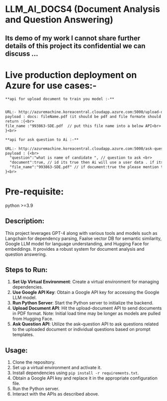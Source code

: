 # LLM_AI_DOCS4 (Document Analysis and Question Answering) 
## Its demo of my work I cannot share further details of this project its confidential we can discuss ...

# Live production deployment on Azure for use cases:-
```diff
**api for upload document to train you model :-**


URL:- http://azuremachine.koreacentral.cloudapp.azure.com:5000/upload-document<br>
payload : docs: fileName.pdf (it should be pdf and file formate should be formData)<br>
return :{<br>
file_name :"993863-SDE.pdf  // put this file name into a below API<br>
}<br>

**api for ask question to Ai :-**

URL:- http://azuremachine.koreacentral.cloudapp.azure.com:5000/ask-question<br>
payload : {<br>
  "question":"what is name of candidate ", // question to ask <br>
  "document":true, // id its true then Ai will use a user data . if its false its use a global information source  <br>
  "file_name":"993863-SDE.pdf" // if document:true the please mention the upload file name. in above api  file name are present in response <br>
}<br>
```



# Pre-requisite:
python >=3.9

## Description:
This project leverages GPT-4 along with various tools and models such as Langchain for dependency parsing, FaaIse vector DB for semantic similarity, Google LLM model for language understanding, and Hugging Face for embeddings. It provides a robust system for document analysis and question answering.

## Steps to Run:
1. **Set Up Virtual Environment**: Create a virtual environment for managing dependencies.
2. **Use Google API Key**: Obtain a Google API key for accessing the Google LLM model.
3. **Run Python Server**: Start the Python server to initialize the backend.
4. **Upload Document API**: Hit the upload-document API to send documents in PDF format. Note: Initial load time may be longer as models are pulled from Hugging Face.
5. **Ask Question API**: Utilize the ask-question API to ask questions related to the uploaded document or individual questions based on prompt templates.

## Usage:
1. Clone the repository.
2. Set up a virtual environment and activate it.
3. Install dependencies using `pip install -r requirements.txt`.
4. Obtain a Google API key and replace it in the appropriate configuration file.
5. Run the Python server.
6. Interact with the APIs as described above.



